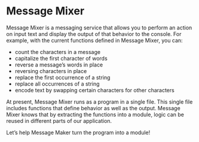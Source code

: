 # Message Mixer

Message Mixer is a messaging service that allows you to perform an action on input text and display the output of that behavior to the console. For example, with the current functions defined in Message Mixer, you can:

- count the characters in a message
- capitalize the first character of words
- reverse a message’s words in place
- reversing characters in place
- replace the first occurrence of a string
- replace all occurrences of a string
- encode text by swapping certain characters for other characters

At present, Message Mixer runs as a program in a single file. This single file includes functions that define behavior as well as the output. Message Mixer knows that by extracting the functions into a module, logic can be reused in different parts of our application.

Let’s help Message Maker turn the program into a module!
